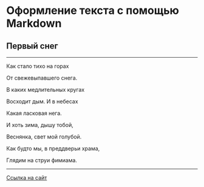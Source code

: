# Оформление текста с помощью Markdown
## Первый снег
***
Как стало тихо на горах

От свежевыпавшего снега.

В каких медлительных кругах

Восходит дым. И в небесах

Какая ласковая нега.

И хоть зима, дышу тобой,

Веснянка, свет мой голубой.

Как будто мы, в преддверьи храма,

Глядим на струи фимиама.
***
[Ссылка на сайт](http://stih.su/pervyy-sneg-2/)


